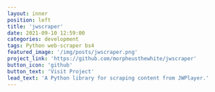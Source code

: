```yaml
---
layout: inner
position: left
title: 'jwscraper'
date: 2021-09-10 12:59:00
categories: development
tags: Python web-scraper bs4
featured_image: '/img/posts/jwscraper.png'
project_link: 'https://github.com/morpheusthewhite/jwscraper'
button_icon: 'github'
button_text: 'Visit Project'
lead_text: 'A Python library for scraping content from JWPlayer.'
---
```

